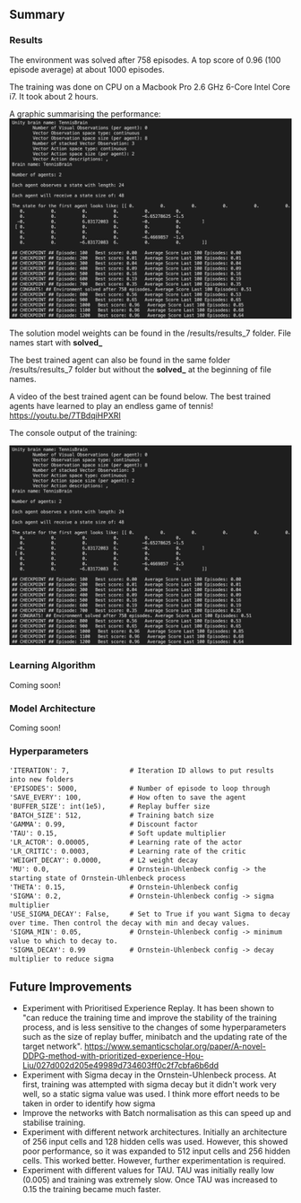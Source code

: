 ## Summary

### Results

The environment was solved after 758 episodes. A top score of 0.96 (100 episode average) at about 1000 episodes.

The training was done on CPU on a Macbook Pro 2.6 GHz 6-Core Intel Core i7. It took about 2 hours.

A graphic summarising the performance:
!["Tennis Scores"](https://github.com/aivoric/RL-Tennis-Project/blob/main/images/console-output-example.png?raw=true)

The solution model weights can be found in the /results/results_7 folder. File names start with **solved_**

The best trained agent can also be found in the same folder /results/results_7 folder but without the **solved_** at the beginning of file names.

A video of the best trained agent can be found below. The best trained agents have learned to play an endless game of tennis!
https://youtu.be/7TBdqiHPXRI

The console output of the training:

!["Console Output"](https://github.com/aivoric/RL-Tennis-Project/blob/main/images/console-output-example.png?raw=true)

### Learning Algorithm

Coming soon!


### Model Architecture

Coming soon!

### Hyperparameters

    'ITERATION': 7,               # Iteration ID allows to put results into new folders
    'EPISODES': 5000,             # Number of episode to loop through
    'SAVE_EVERY': 100,            # How often to save the agent
    'BUFFER_SIZE': int(1e5),      # Replay buffer size
    'BATCH_SIZE': 512,            # Training batch size
    'GAMMA': 0.99,                # Discount factor
    'TAU': 0.15,                  # Soft update multiplier
    'LR_ACTOR': 0.00005,          # Learning rate of the actor 
    'LR_CRITIC': 0.0003,          # Learning rate of the critic
    'WEIGHT_DECAY': 0.0000,       # L2 weight decay
    'MU': 0.0,                    # Ornstein-Uhlenbeck config -> the starting state of Ornstein-Uhlenbeck process
    'THETA': 0.15,                # Ornstein-Uhlenbeck config
    'SIGMA': 0.2,                 # Ornstein-Uhlenbeck config -> sigma multiplier
    'USE_SIGMA_DECAY': False,     # Set to True if you want Sigma to decay over time. Then control the decay with min and decay values.
    'SIGMA_MIN': 0.05,            # Ornstein-Uhlenbeck config -> minimum value to which to decay to. 
    'SIGMA_DECAY': 0.99           # Ornstein-Uhlenbeck config -> decay multiplier to reduce sigma

## Future Improvements

- Experiment with Prioritised Experience Replay. It has been shown to "can reduce the training time and improve the stability of the training process, and is less sensitive to the changes of some hyperparameters such as the size of replay buffer, minibatch and the updating rate of the target network". https://www.semanticscholar.org/paper/A-novel-DDPG-method-with-prioritized-experience-Hou-Liu/027d002d205e49989d734603ff0c2f7cbfa6b6dd
- Experiment with Sigma decay in the Ornstein-Uhlenbeck process. At first, training was attempted with sigma decay but it didn't work very well, so a static sigma value was used. I think more effort needs to be taken in order to identify how sigma
- Improve the networks with Batch normalisation as this can speed up and stabilise training. 
- Experiment with different network architectures. Initially an architecture of 256 input cells and 128 hidden cells was used. However, this showed poor performance, so it was expanded to 512 input cells and 256 hidden cells. This worked better. However, further experimentation is required.
- Experiment with different values for TAU. TAU was initially really low (0.005) and training was extremely slow. Once TAU was increased to 0.15 the training became much faster.
